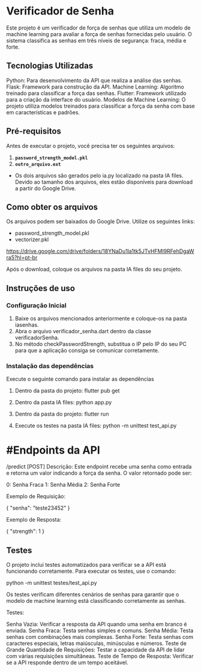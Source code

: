 # Verificador de Senha

Este projeto é um verificador de força de senhas que utiliza um modelo de machine learning para avaliar a força de senhas fornecidas pelo usuário. O sistema classifica as senhas em três níveis de segurança: fraca, média e forte.

## Tecnologias Utilizadas

Python: Para desenvolvimento da API que realiza a análise das senhas.
Flask: Framework para construção da API.
Machine Learning: Algoritmo treinado para classificar a força das senhas.
Flutter: Framework utilizado para a criação da interface do usuário.
Modelos de Machine Learning: O projeto utiliza modelos treinados para classificar a força da senha com base em características e padrões.

## Pré-requisitos

Antes de executar o projeto, você precisa ter os seguintes arquivos:

1. **`password_strength_model.pkl`** 
2. **`outro_arquivo.ext`** 

- Os dois arquivos são gerados pelo ia.py localizado na pasta IA files. Devido ao tamanho dos arquivos, eles estão disponíveis para download a partir do Google Drive.

## Como obter os arquivos

Os arquivos podem ser baixados do Google Drive. Utilize os seguintes links:

- password_strength_model.pkl
- vectorizer.pkl

https://drive.google.com/drive/folders/18YNaDu1la1tk5JTvHFMl9RFehDgaWra5?hl=pt-br

Após o download, coloque os arquivos na pasta IA files do seu projeto.

## Instruções de uso

### Configuração Inicial
1. Baixe os arquivos mencionados anteriormente e coloque-os na pasta iasenhas.
2. Abra o arquivo verificador_senha.dart dentro da classe verificadorSenha.
3. No método checkPasswordStrength, substitua o IP pelo IP do seu PC para que a aplicação consiga se comunicar corretamente.

### Instalação das dependências
Execute o seguinte comando para instalar as dependências

1. Dentro da pasta do projeto: flutter pub get

2. Dentro da pasta IA files: python app.py

3. Dentro da pasta do projeto: flutter run

4. Execute os testes na pasta IA files: python -m unittest test_api.py

# #Endpoints da API
/predict [POST]
Descrição: Este endpoint recebe uma senha como entrada e retorna um valor indicando a força da senha. O valor retornado pode ser:

0: Senha Fraca
1: Senha Média
2: Senha Forte

Exemplo de Requisição:

{
  "senha": "teste23452"
}

Exemplo de Resposta:

{
  "strength": 1
}

## Testes
O projeto inclui testes automatizados para verificar se a API está funcionando corretamente. Para executar os testes, use o comando:

python -m unittest testes/test_api.py

Os testes verificam diferentes cenários de senhas para garantir que o modelo de machine learning está classificando corretamente as senhas.

Testes:

Senha Vazia: Verificar a resposta da API quando uma senha em branco é enviada.
Senha Fraca: Testa senhas simples e comuns.
Senha Média: Testa senhas com combinações mais complexas.
Senha Forte: Testa senhas com caracteres especiais, letras maiúsculas, minúsculas e números.
Teste de Grande Quantidade de Requisições: Testar a capacidade da API de lidar com várias requisições simultâneas.
Teste de Tempo de Resposta: Verificar se a API responde dentro de um tempo aceitável.




